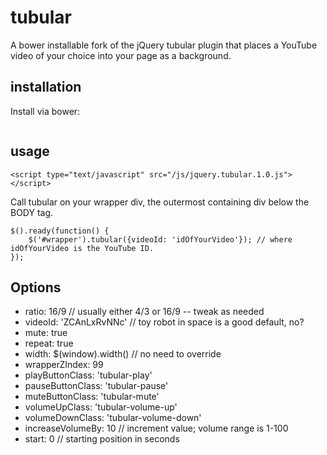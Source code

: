 # tubular 
A bower installable fork of the jQuery tubular plugin that places a YouTube video of your choice into your page as a background.
## installation
Install via bower:
```

```
## usage
```
<script type="text/javascript" src="/js/jquery.tubular.1.0.js"></script>	
```
Call tubular on your wrapper div, the outermost containing div below the BODY tag.  
```
$().ready(function() {
    $('#wrapper').tubular({videoId: 'idOfYourVideo'}); // where idOfYourVideo is the YouTube ID.
});
```
## Options
* ratio: 16/9 // usually either 4/3 or 16/9 -- tweak as needed
* videoId: 'ZCAnLxRvNNc' // toy robot in space is a good default, no?
* mute: true
* repeat: true
* width: $(window).width() // no need to override
* wrapperZIndex: 99
* playButtonClass: 'tubular-play'
* pauseButtonClass: 'tubular-pause'
* muteButtonClass: 'tubular-mute'
* volumeUpClass: 'tubular-volume-up'
* volumeDownClass: 'tubular-volume-down'
* increaseVolumeBy: 10 // increment value; volume range is 1-100
* start: 0 // starting position in seconds



